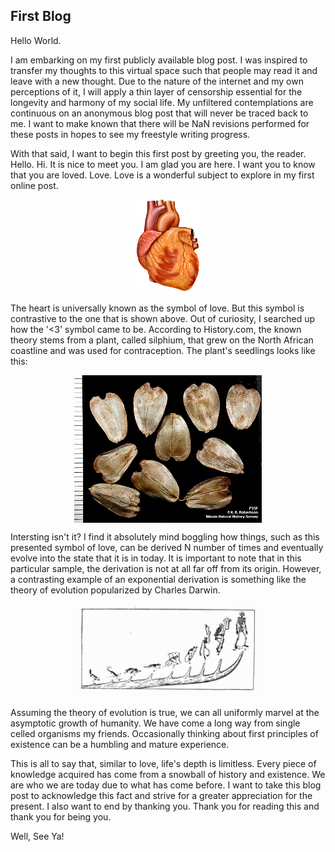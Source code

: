## First Blog

Hello World. 

I am embarking on my first publicly available blog post. I was inspired to transfer my thoughts to this virtual space such that people may read it and leave
with a new thought. Due to the nature of the internet and my own perceptions of it, I will apply a thin layer of censorship essential for the longevity and harmony 
of my social life. My unfiltered contemplations are continuous on an anonymous blog post that will never be traced back to me. I want to make known that 
there will be NaN revisions performed for these posts in hopes to see my freestyle writing progress. 

With that said, I want to begin this first post by greeting you, the reader. Hello. Hi. It is nice to meet you. I am glad you are here. I want you to know
that you are loved. Love. Love is a wonderful subject to explore in my first online post. 


<img src="/png/Heart_anterior_exterior_view.png" style="height: 300; width:100px; display: block; margin: 0 auto"/>

The heart is universally known as the symbol of love. But this symbol is contrastive to the one that is shown above.
Out of curiosity, I searched up how the '<3' symbol came to be. According to History.com, the known theory stems from a plant, called silphium, that grew on the North African coastline and was used for contraception. The plant's seedlings looks like this:

<img src="/png/silpperf.seeds1.jpg" style="height: 300; width:300px; display: block; margin: 0 auto"/>

Intersting isn't it? I find it absolutely mind boggling how things, such as this presented symbol of love, can be derived N number of times and eventually 
evolve into the state that it is in today. It is important to note that in this particular sample, the derivation is not at all far off from its origin.
However, a contrasting example of an exponential derivation is something like the theory of evolution popularized by Charles Darwin. 

<img src="/png/fish to human.jpeg" style="height: 100; width:300px; display: block; margin: 0 auto"/>

Assuming the theory of evolution is true, we can all uniformly marvel at the asymptotic growth of humanity. We have come a long way from single celled
organisms my friends. Occasionally thinking about first principles of existence can be a humbling and mature experience. 

This is all to say that, similar to love, life's depth is limitless. Every piece of knowledge acquired has come from a snowball of history and 
existence. We are who we are today due to what has come before. I want to take this blog post to acknowledge this fact and strive for a greater appreciation for the present. I also want to end by thanking you. Thank you for reading this and thank you for being you. 

Well, See Ya! 








